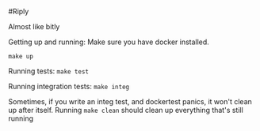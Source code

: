 #Riply

Almost like bitly

Getting up and running:
Make sure you have docker installed.

```make up```

Running tests:
```make test```

Running integration tests:
```make integ```

Sometimes, if you write an integ test, and dockertest panics, it won't clean up after itself. 
Running `make clean` should clean up everything that's still running 
